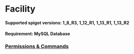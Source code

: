 # Facility
#### Supported spigot versions: 1_8_R3, 1_12_R1, 1_13_R1, 1_13_R2
#### Requirement: MySQL Database

### [Permissions & Commands](https://github.com/Zarosch/Facility/wiki/Permissions-&-Commands)
